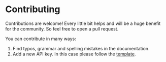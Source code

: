 # Contributing

Contributions are welcome! Every little bit helps and will be a huge benefit for the community. So feel free to open a pull request.

You can contribute in many ways:

1. Find typos, grammar and spelling mistakes in the documentation.
2. Add a new API key. In this case please follow the [template](API_KEY_TEMPLATE.md).
